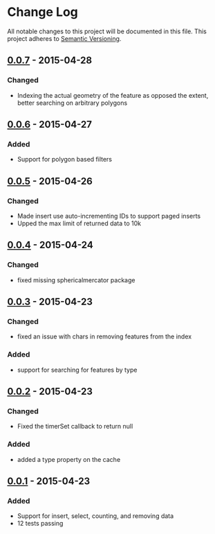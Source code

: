 # Change Log
All notable changes to this project will be documented in this file.
This project adheres to [Semantic Versioning](http://semver.org/).

## [0.0.7] - 2015-04-28
### Changed
* Indexing the actual geometry of the feature as opposed the extent, better searching on arbitrary polygons

## [0.0.6] - 2015-04-27
### Added
* Support for polygon based filters 

## [0.0.5] - 2015-04-26
### Changed 
* Made insert use auto-incrementing IDs to support paged inserts 
* Upped the max limit of returned data to 10k

## [0.0.4] - 2015-04-24
### Changed 
* fixed missing sphericalmercator package

## [0.0.3] - 2015-04-23
### Changed
* fixed an issue with chars in removing features from the index

### Added 
* support for searching for features by type

## [0.0.2] - 2015-04-23
### Changed
* Fixed the timerSet callback to return null

### Added 
* added a type property on the cache 

## [0.0.1] - 2015-04-23
### Added
* Support for insert, select, counting, and removing data
* 12 tests passing 

[0.0.7]: https://github.com/Esri/koop-pgcache/compare/v0.0.6...v0.0.7
[0.0.6]: https://github.com/Esri/koop-pgcache/compare/v0.0.5...v0.0.6
[0.0.5]: https://github.com/Esri/koop-pgcache/compare/v0.0.4...v0.0.5
[0.0.4]: https://github.com/Esri/koop-pgcache/compare/v0.0.3...v0.0.4
[0.0.3]: https://github.com/Esri/koop-pgcache/compare/v0.0.2...v0.0.3
[0.0.2]: https://github.com/Esri/koop-pgcache/compare/v0.0.1...v0.0.2
[0.0.1]: https://github.com/Esri/koop-pgcache/tags/v0.0.1
